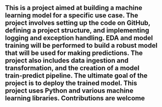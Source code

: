 ## This is a project aimed at building a machine learning model for a specific use case. The project involves setting up the code on GitHub, defining a project structure, and implementing logging and exception handling. EDA and model training will be performed to build a robust model that will be used for making predictions. The project also includes data ingestion and transformation, and the creation of a model train-predict pipeline. The ultimate goal of the project is to deploy the trained model. This project uses Python and various machine learning libraries. Contributions are welcome
